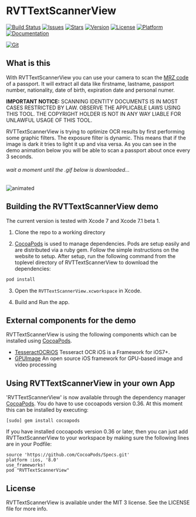RVTTextScannerView
=============

<!---
 [![Circle CI](https://img.shields.io/circleci/project/ashare80/RVTTextScannerView.svg?style=flat)](https://circleci.com/gh/ashare80/RVTTextScannerView)
 -->
[![Build Status](https://travis-ci.org/ashare80/RVTTextScannerView.svg?style=flat)](https://travis-ci.org/ashare80/RVTTextScannerView)
[![Issues](https://img.shields.io/github/issues-raw/ashare80/RVTTextScannerView.svg?style=flat)](https://github.com/ashare80/RVTTextScannerView/issues)
[![Stars](https://img.shields.io/github/stars/ashare80/RVTTextScannerView.svg?style=flat)](https://github.com/ashare80/RVTTextScannerView/stargazers)
[![Version](https://img.shields.io/cocoapods/v/RVTTextScannerView.svg?style=flat)](http://cocoadocs.org/docsets/RVTTextScannerView)
[![License](https://img.shields.io/cocoapods/l/RVTTextScannerView.svg?style=flat)](http://cocoadocs.org/docsets/RVTTextScannerView)
[![Platform](https://img.shields.io/cocoapods/p/RVTTextScannerView.svg?style=flat)](http://cocoadocs.org/docsets/RVTTextScannerView)
[![Documentation](https://img.shields.io/badge/documented-100%-brightgreen.svg?style=flat)](http://cocoadocs.org/docsets/RVTTextScannerView)

[![Git](https://img.shields.io/badge/GitHub-ashare80-blue.svg?style=flat)](https://github.com/ashare80)

## What is this
With RVTTextScannerView you can use your camera to scan the [MRZ code](http://en.wikipedia.org/wiki/Machine-readable_passport) of a passport. It will extract all data like firstname, lastname, passport number, nationality, date of birth, expiration date and personal numer.

**IMPORTANT NOTICE:** SCANNING IDENTITY DOCUMENTS IS IN MOST CASES RESTRICTED BY LAW. OBSERVE THE APPLICABLE LAWS USING THIS TOOL. THE COPYRIGHT HOLDER IS NOT IN ANY WAY LIABLE FOR UNLAWFUL USAGE OF THIS TOOL.

RVTTextScannerView is trying to optimize OCR results by first performing some graphic filters. The exposure filter is dynamic. This means that if the image is dark it tries to light it up and visa versa. As you can see in the demo animation below you will be able to scan a passport about once every 3 seconds.

###### wait a moment until the .gif below is downloaded...
![animated](https://github.com/ashare80/RVTTextScannerView/blob/master/ezgif.gif?raw=true)


## Building the RVTTextScannerView demo

The current version is tested with Xcode 7 and Xcode 7.1 beta 1.

1) Clone the repo to a working directory

2) [CocoaPods](http://cocoapods.org) is used to manage dependencies. Pods are setup easily and are distributed via a ruby gem. Follow the simple instructions on the website to setup. After setup, run the following command from the toplevel directory of RVTTextScannerView to download the dependencies:

```sh
pod install
```

3) Open the `RVTTextScannerView.xcworkspace` in Xcode.

4) Build and Run the app.

## External components for the demo
RVTTextScannerView is using the following components which can be installed using [CocoaPods](http://cocoapods.org).

- [TesseractOCRiOS](https://github.com/gali8/Tesseract-OCR-iOS) Tesseract OCR iOS is a Framework for iOS7+.
- [GPUImage](https://github.com/BradLarson/GPUImage) An open source iOS framework for GPU-based image and video processing

## Using RVTTextScannerView in your own App 

'RVTTextScannerView' is now available through the dependency manager [CocoaPods](http://cocoapods.org). 
You do have to use cocoapods version 0.36. At this moment this can be installed by executing:

```
[sudo] gem install cocoapods
```

If you have installed cocoapods version 0.36 or later, then you can just add RVTTextScannerView to your workspace by making sure the following lines are in your Podfile:

```
source 'https://github.com/CocoaPods/Specs.git'
platform :ios, '8.0'
use_frameworks!
pod "RVTTextScannerView"
```

## License

RVTTextScannerView is available under the MIT 3 license. See the LICENSE file for more info.

